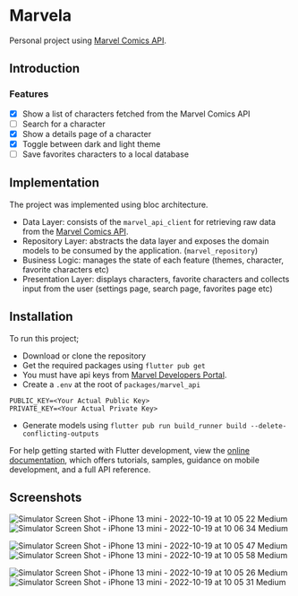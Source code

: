 # Marvela

Personal project using [Marvel Comics API](https://developer.marvel.com/).

## Introduction

### Features

- [x] Show a list of characters fetched from the Marvel Comics API
- [ ] Search for a character
- [x] Show a details page of a character
- [x] Toggle between dark and light theme
- [ ] Save favorites characters to a local database

## Implementation

The project was implemented using bloc architecture.

- Data Layer: consists of the `marvel_api_client` for retrieving raw data from the [Marvel Comics API](https://developer.marvel.com/).
- Repository Layer: abstracts the data layer and exposes the domain models to be consumed by the application. (`marvel_repository`)
- Business Logic: manages the state of each feature (themes, character, favorite characters etc)
- Presentation Layer: displays characters, favorite characters and collects input from the user (settings page, search page, favorites page etc)

## Installation

To run this project;

- Download or clone the repository
- Get the required packages using `flutter pub get`
- You must have api keys from [Marvel Developers Portal](https://developer.marvel.com/).
- Create a `.env` at the root of `packages/marvel_api`

```
PUBLIC_KEY=<Your Actual Public Key>
PRIVATE_KEY=<Your Actual Private Key>
```

- Generate models using `flutter pub run build_runner build --delete-conflicting-outputs`

For help getting started with Flutter development, view the
[online documentation](https://docs.flutter.dev/), which offers tutorials,
samples, guidance on mobile development, and a full API reference.

##  Screenshots

![Simulator Screen Shot - iPhone 13 mini - 2022-10-19 at 10 05 22 Medium](https://user-images.githubusercontent.com/72420125/196648773-04af8711-4c61-4a0b-bd3d-4e899eda6ad5.jpeg)
![Simulator Screen Shot - iPhone 13 mini - 2022-10-19 at 10 06 34 Medium](https://user-images.githubusercontent.com/72420125/196650048-1811dee6-c4bf-4fdb-a6da-fb2f4ba6f2fd.jpeg)

![Simulator Screen Shot - iPhone 13 mini - 2022-10-19 at 10 05 47 Medium](https://user-images.githubusercontent.com/72420125/196650103-e7088d26-f106-4157-b6b7-3ada82141068.jpeg)
![Simulator Screen Shot - iPhone 13 mini - 2022-10-19 at 10 05 58 Medium](https://user-images.githubusercontent.com/72420125/196650446-02b7ff3b-47c2-4fc6-950a-8e5634e7d09b.jpeg)

![Simulator Screen Shot - iPhone 13 mini - 2022-10-19 at 10 05 26 Medium](https://user-images.githubusercontent.com/72420125/196650499-de5b5695-698c-4a3e-b5a6-31bfea11c895.jpeg)
![Simulator Screen Shot - iPhone 13 mini - 2022-10-19 at 10 05 31 Medium](https://user-images.githubusercontent.com/72420125/196650512-43af8bff-5b9d-4739-954d-38bed952f710.jpeg)


